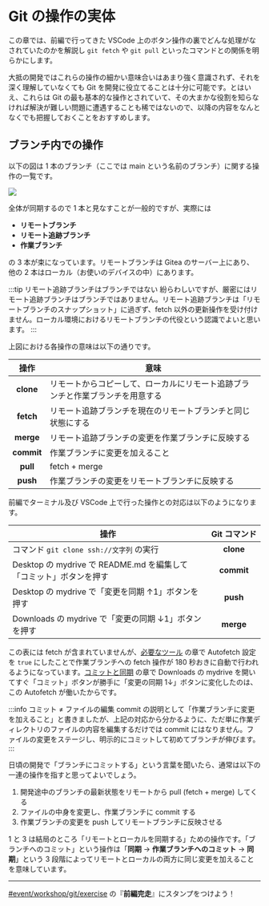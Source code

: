 # Git の操作の実体

この章では、前編で行ってきた VSCode 上のボタン操作の裏でどんな処理がなされていたのかを解説し `git fetch` や `git pull` といったコマンドとの関係を明らかにします。

大抵の開発ではこれらの操作の細かい意味合いはあまり強く意識されず、それを深く理解していなくても Git を開発に役立てることは十分に可能です。とはいえ、これらは Git の最も基本的な操作とされていて、その大まかな役割を知らなければ解決が難しい問題に遭遇することも稀ではないので、以降の内容をなんとなくでも把握しておくことをおすすめします。

## ブランチ内での操作

以下の図は 1 本のブランチ（ここでは main という名前のブランチ）に関する操作の一覧です。

![](https://md.trap.jp/uploads/upload_20ec43238b38dfef06c692b80c4469fa.png)

全体が同期するので 1 本と見なすことが一般的ですが、実際には

- **リモートブランチ**
- **リモート追跡ブランチ**
- **作業ブランチ**

の 3 本が束になっています。リモートブランチは Gitea のサーバー上にあり、他の 2 本はローカル（お使いのデバイスの中）にあります。

:::tip リモート追跡ブランチはブランチではない
紛らわしいですが、厳密にはリモート追跡ブランチはブランチではありません。リモート追跡ブランチは「リモートブランチのスナップショット」に過ぎず、fetch 以外の更新操作を受け付けません。ローカル環境におけるリモートブランチの代役という認識でよいと思います。
:::

上図における各操作の意味は以下の通りです。

<table style="width: 100%; border-collapse: collapse;">
  <thead>
    <tr>
      <th style="width: auto; text-align: center">操作</th>
      <th style="width: 100%;">意味</th>
    </tr>
  </thead>
  <tbody>
    <tr>
      <td style="text-align: center"><strong>clone</strong></td>
      <td>リモートからコピーして、ローカルにリモート追跡ブランチと作業ブランチを用意する</td>
    </tr>
      <tr>
      <td style="text-align: center"><strong>fetch</strong></td>
      <td>リモート追跡ブランチを現在のリモートブランチと同じ状態にする</td>
    </tr>
    <tr>
      <td style="text-align: center"><strong>merge</strong></td>
      <td>リモート追跡ブランチの変更を作業ブランチに反映する</td>
    </tr>
    <tr>
      <td style="text-align: center"><strong>commit</strong></td>
      <td>作業ブランチに変更を加えること</td>
    </tr>
    <tr>
      <td style="text-align: center"><strong>pull</strong></td>
      <td>fetch + merge</td>
    </tr>
    <tr>
      <td style="text-align: center"><strong>push</strong></td>
      <td>作業ブランチの変更をリモートブランチに反映する</td>
    </tr>
  </tbody>
</table>

前編でターミナル及び VSCode 上で行った操作との対応は以下のようになります。

<table style="width: 100%; border-collapse: collapse;">
  <thead>
    <tr>
      <th style="width: 100%;">操作</th>
      <th style="width: auto; text-align: center; text-wrap: nowrap">Git コマンド</th>
    </tr>
  </thead>
  <tbody>
    <tr>
      <td>コマンド <code>git clone ssh://文字列</code> の実行</td>
      <td style="text-align: center"><strong>clone</strong></td>
    </tr>
    <tr>
      <td>Desktop の mydrive で README.md を編集して「コミット」ボタンを押す</td>
      <td style="text-align: center"><strong>commit</strong></td>
    </tr>
    <tr>
      <td>Desktop の mydrive で「変更を同期 ↑1」ボタンを押す</td>
      <td style="text-align: center"><strong>push</strong></td>
    </tr>
    <tr>
      <td>Downloads の mydrive で「変更の同期 ↓1」ボタンを押す</td>
      <td style="text-align: center"><strong>merge</strong></td>
    </tr>
  </tbody>
</table>

この表には fetch が含まれていませんが、[必要なツール](/text/chapter-1/requirements.html#vscode-の設定) の章で Autofetch 設定を `true` にしたことで作業ブランチへの fetch 操作が 180 秒おきに自動で行われるようになっています。[コミットと同期](/text/chapter-1/commit-and-sync.html#リポジトリの同期) の章で Downloads の mydrive を開いてすぐ「コミット」ボタンが勝手に「変更の同期 1↓」ボタンに変化したのは、この Autofetch が働いたからです。

:::info コミット ≠ ファイルの編集
commit の説明として「作業ブランチに変更を加えること」と書きましたが、上記の対応から分かるように、ただ単に作業ディレクトリのファイルの内容を編集するだけでは commit にはなりません。ファイルの変更をステージし、明示的にコミットして初めてブランチが伸びます。
:::

日頃の開発で「ブランチにコミットする」という言葉を聞いたら、通常は以下の一連の操作を指すと思ってよいでしょう。

1. 開発途中のブランチの最新状態をリモートから pull (fetch + merge) してくる
2. ファイルの中身を変更し、作業ブランチに commit する
3. 作業ブランチの変更を push してリモートブランチに反映させる

1 と 3 は結局のところ「リモートとローカルを同期する」ための操作です。「ブランチへのコミット」という操作は「**同期** → **作業ブランチへのコミット** → **同期**」という 3 段階によってリモートとローカルの両方に同じ変更を加えることを意味しています。

---

[#event/workshop/git/exercise](https://q.trap.jp/channels/event/workshop/git/exercise) の『**前編完走**』にスタンプをつけよう！